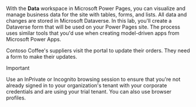 With the **Data** workspace in Microsoft Power Pages, you can visualize and manage business data for the site with tables, forms, and lists. All data and changes are stored in Microsoft Dataverse. In this lab, you'll create a Dataverse form that will be used on your Power Pages site. The process uses similar tools that you'd use when creating model-driven apps from Microsoft Power Apps.

Contoso Coffee's suppliers visit the portal to update their orders. They need a form to make their updates.

> [!IMPORTANT]
> Use an InPrivate or Incognito browsing session to ensure that you're not already signed in to your organization's tenant with your corporate credentials and are using your trial tenant. You can also use browser profiles.
